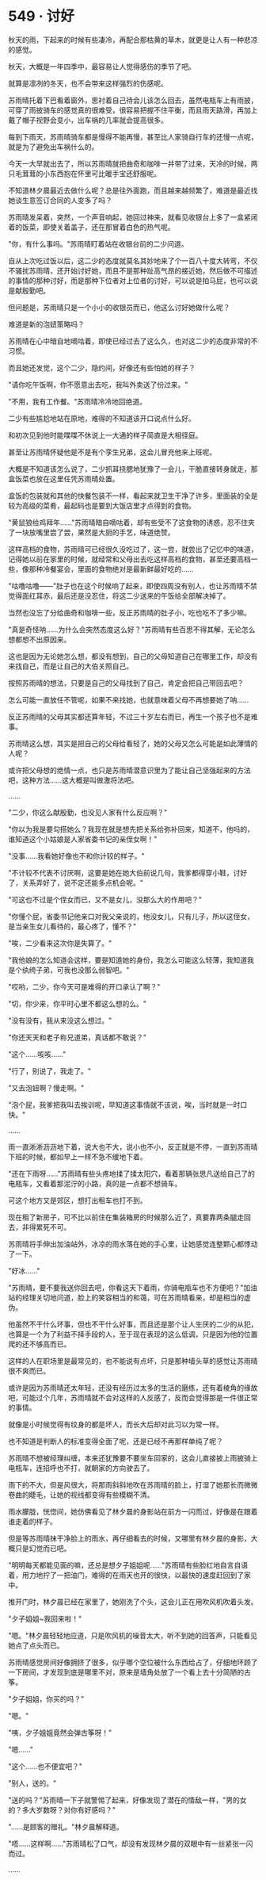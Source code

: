 <link rel="stylesheet" href="../styles/text.css" />
<h1>549 · 讨好</h1>

秋天的雨，下起来的时候有些凄冷，再配合那枯黄的草木，就更是让人有一种悲凉的感觉。

秋天，大概是一年四季中，最容易让人觉得感伤的季节了吧。

就算是凛冽的冬天，也不会带来这样强烈的伤感呢。

苏雨晴托着下巴看着窗外，思衬着自己待会儿该怎么回去，虽然电瓶车上有雨披，可穿了雨披骑车的感觉真的很难受，很容易把握不住平衡，而且雨天路滑，再加上戴了帽子视野会变小，出车祸的几率就会提高很多。

每到下雨天，苏雨晴骑车都是慢得不能再慢，甚至比人家骑自行车的还慢一点呢，就是为了避免出车祸什么的。

今天一大早就出去了，所以苏雨晴就把曲奇和咖啡一并带了过来，天冷的时候，两只毛茸茸的小东西抱在怀里可比暖手宝还舒服呢。

不知道林夕晨最近去做什么呢？总是往外面跑，而且越来越频繁了，难道是最近找她谈生意签订合同的人变多了吗？

苏雨晴发呆着，突然，一个声音响起，她回过神来，就看见收银台上多了一盒紧闭着的饭菜，即使关着盖子，还在那冒着白色的热气呢。

"你，有什么事吗。"苏雨晴盯着站在收银台前的二少问道。

自从上次吃过饭以后，这二少的态度就莫名其妙地来了个一百八十度大转弯，不仅不骚扰苏雨晴，还开始讨好她，而且不是那种趾高气昂的接近她，然后做不可描述的事情的那种讨好，而是那种下位者对上位者的讨好，可以说是拍马屁，也可以说是献殷勤吧。

但问题是，苏雨晴只是一个小小的收银员而已，他这么讨好她做什么呢？

难道是新的泡妞策略吗？

苏雨晴在心中暗自地嘀咕着，即使已经过去了这么久，也对这二少的态度非常的不习惯。

而且她还发觉，这个二少，隐约间，好像还有些怕她的样子？

"请你吃午饭啊，你不愿意出去吃，我叫外卖送了份过来。"

"不用，我有工作餐。"苏雨晴冷冷地回绝道。

二少有些尴尬地站在原地，难得的不知道该开口说点什么好。

和初次见到他时能喋喋不休说上一大通的样子简直是大相径庭。

甚至让苏雨晴怀疑他是不是有个孪生兄弟，这会儿冒充他来上班呢。

大概是不知道该怎么说了，二少抓耳挠腮地犹豫了一会儿，干脆直接转身就走，那盒饭菜也放在这里任凭苏雨晴处置。

盒饭的包装就和其他的快餐包装不一样，看起来就卫生干净了许多，里面装的全是较为高级的菜肴，最起码也是要到大饭店里才点得到的食物。

"黄鼠狼给鸡拜年……"苏雨晴暗自嘀咕着，却有些受不了这食物的诱惑，忍不住夹了一块放嘴里尝了尝，果然是大厨的手艺，味道绝赞。

这样高档的食物，苏雨晴可已经很久没吃过了，这一尝，就尝出了记忆中的味道，记得她以前在家里的时候，就经常和父母出去吃这样高档的食物，甚至还要高档一些，像那种冷餐宴会，里面的食物绝对是最新鲜最好吃的……

"咕噜咕噜——"肚子也在这个时候响了起来，即使四周没有别人，也让苏雨晴不禁觉得面红耳赤，最后还是没忍住，将这二少送来的午饭给全部解决掉了。

当然也没忘了分给曲奇和咖啡一些，反正苏雨晴的肚子小，吃也吃不了多少嘛。

"真是奇怪呐……为什么会突然态度这么好？"苏雨晴有些百思不得其解，无论怎么想都想不出原因来。

这也是因为无论她怎么想，都没有想到，自己的父母知道自己在哪里工作，却没有来找自己，而是让自己的大伯关照自己。

按照苏雨晴的想法，只要是自己的父母找到了自己，肯定会把自己带回去吧？

怎么可能一直放任不管呢，如果不来找她，也就意味着父母不再想要她了呐……

反正苏雨晴的父母其实都还算年轻，不过三十岁左右而已，再生一个孩子也不是难事。

苏雨晴这么想，其实是把自己的父母给看轻了，她的父母又怎么可能是如此薄情的人呢？

或许把父母想的绝情一点，也只是苏雨晴潜意识里为了能让自己坚强起来的方法吧，这种方法……这大概是叫做激将法吧。

……

"二少，你这么献殷勤，也没见人家有什么反应啊？"

"你以为我是要勾搭她么？我现在就是想先把关系给弥补回来，知道不，他吗的，谁知道这个小姑娘是人家省委书记的亲侄女啊！"

"没事……我看她好像也不和你计较的样子。"

"不计较不代表不讨厌啊，这要是她在她大伯前说几句，我爹都得穿小鞋，讨好了，关系弄好了，说不定还能多点机会呢。"

"可这也不过是个侄女而已，又不是女儿，没那么大的作用吧？"

"你懂个屁，省委书记他亲口对我父亲说的，他没女儿，只有儿子，所以这侄女，是当亲生女儿看待的，最心疼了，懂不？"

"唉，二少看来这次你是失算了。"

"我他娘的怎么知道会这样，要是知道她的身份，我怎么可能这么轻薄，我知道我是个纨绔子弟，可我也没那么弱智吧。"

"哎哟，二少，你今天可是难得的开口承认了啊？"

"切，你少来，你平时心里不都这么想的么。"

"没有没有，我从来没这么想过。"

"你还天天和老子称兄道弟，真话都不敢说？"

"这个……咳咳……"

"行了，别说了，我走了。"

"又去泡妞啊？慢走啊。"

"泡个屁，我爹把我叫去挨训呢，早知道这事情就不该说，唉，当时就是一时口快。"

……

雨一直淅淅沥沥地下着，说大也不大，说小也不小，反正就是不停，一直到苏雨晴下班的时候，都如早上一样不急不缓地下着。

"还在下雨呀……"苏雨晴有些头疼地揉了揉太阳穴，看着那辆张思凡送给自己了的电瓶车，又看着那泥泞的小路，真的是一点都不想骑车。

可这个地方又是郊区，想打出租车也打不到。

现在租了新房子，可不比以前住在集装箱房的时候那么近了，真要靠两条腿走回去，非得累死不可。

苏雨晴将手伸出加油站外，冰凉的雨水落在她的手心里，让她感觉连整颗心都悸动了一下。

"好冰……"

"苏雨晴，要不要我送你回去吧，你看这天下着雨，你骑电瓶车也不方便吧？"加油站的经理关切地问道，脸上的笑容相当的和蔼，可在苏雨晴看来，却是相当的虚伪。

他虽然不干什么坏事，但也不干什么好事，而且还是那个让人生厌的二少的从犯，也算是一个为了利益不择手段的人，至于现在表现的这么低调，只是因为他的位置爬的还不够高而已。

这样的人在职场里是最常见的，也不能说有点坏，只是那种墙头草的感觉让苏雨晴很不爽而已。

或许是因为苏雨晴还太年轻，还没有经历过太多的生活的磨练，还有着棱角的缘故吧，可能过个几年，苏雨晴就不会对这样的人反感了，反而会觉得那是一件很正常的事情。

就像是小时候觉得有纹身的都是坏人，而长大后却对此习以为常一样。

也不知道是判断人的标准变得全面了呢，还是已经不再那样单纯了呢？

苏雨晴不想被经理纠缠，本来还犹豫要不要坐车回家的，这会儿直接披上雨披骑上电瓶车，连招呼也不打，就朝家的方向驶去了。

雨下的不大，但是风很大，将那雨斜斜地吹在苏雨晴的脸上，打湿了她那长而微微卷曲的睫毛，让她的视线都变得有些模糊不清。

雨水朦胧，恍惚间，她仿佛看见了林夕晨的身影站在前方一闪而过，好像是在跟着谁走着的样子。

但是等苏雨晴抹干净脸上的雨水，再仔细看去的时候，又哪里有林夕晨的身影，大概只是幻觉而已吧。

"明明每天都能见面的嘛，还总是想夕子姐姐呢……"苏雨晴有些脸红地自言自语着，用力地拧了一把油门，难得的在雨天也开的很快，以最快的速度赶回到了家中。

推开门时，林夕晨已经在家里了，她刚洗了个头，这会儿正在用吹风机吹着头发。

"夕子姐姐\~我回来啦！"

"嗯。"林夕晨轻轻地应道，只是吹风机的噪音太大，听不到她的回答声，只能看见她点了点头而已。

苏雨晴感觉房间好像拥挤了很多，似乎哪个空位被什么东西给占了，仔细地环顾了一下房间，才发现到底是哪里不对，原来是墙角处放了一个看上去十分简陋的古筝。

"夕子姐姐，你买的吗？"

"嗯。"

"咦，夕子姐姐竟然会弹古筝呀！"

"嗯……"

"这个……也不便宜吧？"

"别人，送的。"

"送的吗？"苏雨晴一下子就警惕了起来，好像发现了潜在的情敌一样，"男的女的？多大岁数呀？对你有好感吗？"

"……是顾客的赠礼。"林夕晨解释道。

"唔……这样啊……"苏雨晴松了口气，却没有发现林夕晨的双眼中有一丝紧张一闪而过。

……
